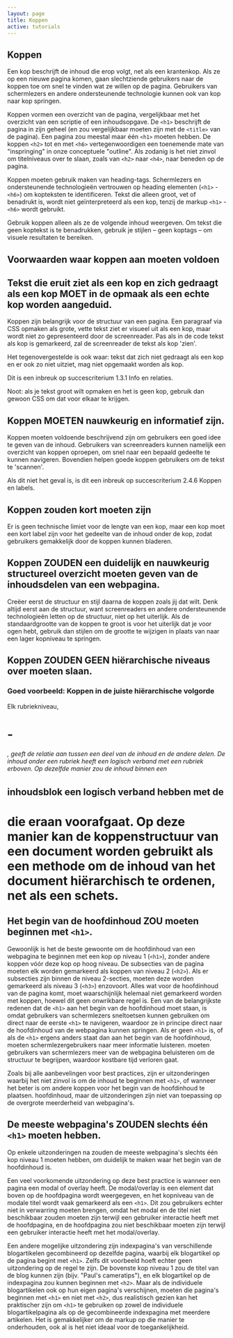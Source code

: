 ```yaml
---
layout: page
title: Koppen
active: tutorials
---
```


## Koppen

Een kop beschrijft de inhoud die erop volgt, net als een krantenkop. Als ze op een nieuwe pagina komen, gaan slechtziende gebruikers naar de koppen toe om snel te vinden wat ze willen op de pagina. Gebruikers van schermlezers en andere ondersteunende technologie kunnen ook van kop naar kop springen.

Koppen vormen een overzicht van de pagina, vergelijkbaar met het overzicht van een scriptie of een inhoudsopgave. De `<h1>` beschrijft de pagina in zijn geheel (en zou vergelijkbaar moeten zijn met de `<title>` van de pagina). Een pagina zou meestal maar één `<h1>` moeten hebben. De koppen `<h2>` tot en met `<h6>` vertegenwoordigen een toenemende mate van "inspringing" in onze conceptuele "outline". Als zodanig is het niet zinvol om titelniveaus over te slaan, zoals van `<h2>` naar `<h4>`, naar beneden op de pagina.

Koppen moeten gebruik maken van heading-tags. Schermlezers en ondersteunende technologieën vertrouwen op heading elementen (`<h1>` - `<h6>`) om kopteksten te identificeren. Tekst die alleen groot, vet of benadrukt is, wordt niet geïnterpreteerd als een kop, tenzij de markup `<h1>` - `<h6>` wordt gebruikt. 

Gebruik koppen alleen als ze de volgende inhoud weergeven. Om tekst die geen koptekst is te benadrukken, gebruik je stijlen – geen koptags – om visuele resultaten te bereiken. 

## Voorwaarden waar koppen aan moeten voldoen

## Tekst die eruit ziet als een kop en zich gedraagt als een kop MOET in de opmaak als een echte kop worden aangeduid.

Koppen zijn belangrijk voor de structuur van een pagina. Een paragraaf via CSS opmaken als grote, vette tekst ziet er visueel uit als een kop, maar wordt niet zo gepresenteerd door de screenreader. Pas als in de code tekst als kop is gemarkeerd, zal de screenreader de tekst als kop 'zien'.

Het tegenovergestelde is ook waar: tekst dat zich niet gedraagt als een kop en er ook zo niet uitziet, mag niet opgemaakt worden als kop. 

Dit is een inbreuk op succescriterium 1.3.1 Info en relaties. 

Noot: als je tekst groot wilt opmaken en het is geen kop, gebruik dan gewoon CSS om dat voor elkaar te krijgen. 

## Koppen MOETEN nauwkeurig en informatief zijn.

Koppen moeten voldoende beschrijvend zijn om gebruikers een goed idee te geven van de inhoud. Gebruikers van screenreaders kunnen namelijk een overzicht van koppen oproepen, om snel naar een bepaald gedeelte te kunnen navigeren. Bovendien helpen goede koppen gebruikers om de tekst te 'scannen'. 

Als dit niet het geval is, is dit een inbreuk op succescriterium 2.4.6 Koppen en labels. 

## Koppen zouden kort moeten zijn

Er is geen technische limiet voor de lengte van een kop, maar een kop moet een kort label zijn voor het gedeelte van de inhoud onder de kop, zodat gebruikers gemakkelijk door de koppen kunnen bladeren.

## Koppen ZOUDEN een duidelijk en nauwkeurig structureel overzicht moeten geven van de inhoudsdelen van een webpagina.

Creëer eerst de structuur en stijl daarna de koppen zoals jij dat wilt.
Denk altijd eerst aan de structuur, want screenreaders en andere ondersteunende technologieën letten op de structuur, niet op het uiterlijk. Als de standaardgrootte van de koppen te groot is voor het uiterlijk dat je voor ogen hebt, gebruik dan stijlen om de grootte te wijzigen in plaats van naar een lager kopniveau te springen.

## Koppen ZOUDEN GEEN hiërarchische niveaus over moeten slaan.

### Goed voorbeeld: Koppen in de juiste hiërarchische volgorde

Elk rubriekniveau, <h1>-<h6>, geeft de relatie aan tussen een deel van de inhoud en de andere delen. De inhoud onder een rubriek heeft een logisch verband met een rubriek erboven. Op dezelfde manier zou de inhoud binnen een <h2> inhoudsblok een logisch verband hebben met de <h1> die eraan voorafgaat. Op deze manier kan de koppenstructuur van een document worden gebruikt als een methode om de inhoud van het document hiërarchisch te ordenen, net als een schets.


## Het begin van de hoofdinhoud ZOU moeten beginnen met `<h1>`.

Gewoonlijk is het de beste gewoonte om de hoofdinhoud van een webpagina te beginnen met een kop op niveau 1 (`<h1>`), zonder andere koppen vóór deze kop op hoog niveau. De subsecties van de pagina moeten elk worden gemarkeerd als koppen van niveau 2 (`<h2>`). Als er subsecties zijn binnen de niveau 2-secties, moeten deze worden gemarkeerd als niveau 3 (`<h3>`) enzovoort. Alles wat voor de hoofdinhoud van de pagina komt, moet waarschijnlijk helemaal niet gemarkeerd worden met koppen, hoewel dit geen onwrikbare regel is. Een van de belangrijkste redenen dat de `<h1>` aan het begin van de hoofdinhoud moet staan, is omdat gebruikers van schermlezers sneltoetsen kunnen gebruiken om direct naar de eerste `<h1>` te navigeren, waardoor ze in principe direct naar de hoofdinhoud van de webpagina kunnen springen. Als er geen `<h1>` is, of als de `<h1>` ergens anders staat dan aan het begin van de hoofdinhoud, moeten schermlezergebruikers naar meer informatie luisteren.
moeten gebruikers van schermlezers meer van de webpagina beluisteren om de structuur te begrijpen, waardoor kostbare tijd verloren gaat.

Zoals bij alle aanbevelingen voor best practices, zijn er uitzonderingen waarbij het niet zinvol is om de inhoud te beginnen met `<h1>`, of wanneer het beter is om andere koppen voor het begin van de hoofdinhoud te plaatsen.
hoofdinhoud, maar de uitzonderingen zijn niet van toepassing op de overgrote meerderheid van webpagina's.

## De meeste webpagina's ZOUDEN slechts één `<h1>` moeten hebben.

Op enkele uitzonderingen na zouden de meeste webpagina's slechts één kop niveau 1 moeten hebben, om duidelijk te maken waar het begin van de hoofdinhoud is.

Een veel voorkomende uitzondering op deze best practice is wanneer een pagina een modal of overlay heeft. De modal/overlay is een element dat boven op de hoofdpagina wordt weergegeven, en het kopniveau van de modale titel wordt vaak gemarkeerd als een `<h1>`. Dit zou gebruikers echter niet in verwarring moeten brengen, omdat het modal en de titel niet beschikbaar zouden moeten zijn terwijl een gebruiker interactie heeft met de hoofdpagina, en de hoofdpagina zou niet beschikbaar moeten zijn terwijl een gebruiker interactie heeft met het modal/overlay.

Een andere mogelijke uitzondering zijn indexpagina's van verschillende blogartikelen gecombineerd op dezelfde pagina, waarbij elk blogartikel op de pagina begint met `<h1>`. Zelfs dit voorbeeld hoeft echter geen uitzondering op de regel te zijn. De bovenste kop niveau 1 zou de titel van de blog kunnen zijn (bijv. "Paul's cameratips"), en elk blogartikel op de indexpagina zou kunnen beginnen met `<h2>`. Maar als de individuele blogartikelen ook op hun eigen pagina's verschijnen, moeten die pagina's beginnen met `<h1>` en niet met `<h2>`, dus realistisch gezien kan het praktischer zijn om `<h1>` te gebruiken op zowel de individuele blogartikelpagina als op de gecombineerde indexpagina met meerdere artikelen. Het is gemakkelijker om de markup op die manier te onderhouden, ook al is het niet ideaal voor de toegankelijkheid.